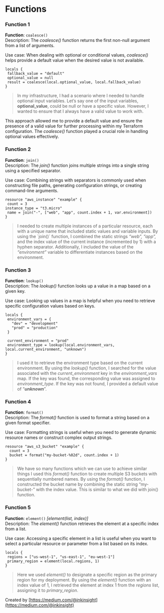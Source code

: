 # Functions

### Function 1 <a href="#50e2" id="50e2"></a>

**Function**: `coalesce()`\
Description: The _coalesce()_ function returns the first non-null argument from a list of arguments.

Use case: When dealing with optional or conditional values, _coalesce()_ helps provide a default value when the desired value is not available.

```hcl
locals {
 fallback_value = "default"
 optional_value = null
 result = coalesce(local.optional_value, local.fallback_value)
}
```

> In my infrastructure, I had a scenario where I needed to handle optional input variables. Let’s say one of the input variables, **optional\_value**, could be null or have a specific value. However, I wanted to ensure that I always have a valid value to work with.

This approach allowed me to provide a default value and ensure the presence of a valid value for further processing within my Terraform configuration. The _coalesce()_ function played a crucial role in handling optional values effectively.

### Function 2 <a href="#ef10" id="ef10"></a>

**Function**: `join()`\
Description: The _join()_ function joins multiple strings into a single string using a specified separator.

Use case: Combining strings with separators is commonly used when constructing file paths, generating configuration strings, or creating command-line arguments.

```hcl
resource "aws_instance" "example" {
 count = 3
instance_type = "t3.micro"
 name = join("-", ["web", "app", count.index + 1, var.environment])
}
```

> I needed to create multiple instances of a particular resource, each with a unique name that included static values and variable inputs. By using the \`join()\` function, I combined the static strings _“web”, “app”,_ and the index value of the current instance (incremented by 1) with a hyphen separator. Additionally, I included the value of the _“environment”_ variable to differentiate instances based on the environment.

### Function 3 <a href="#f5fb" id="f5fb"></a>

**Function**: `lookup()`\
Description: The _lookup()_ function looks up a value in a map based on a given key.

Use case: Looking up values in a map is helpful when you need to retrieve specific configuration values based on keys.

```
locals {
 environment_vars = {
   "dev" = "development"
   "prod" = "production"
 }

 current_environment = "prod"
 environment_type = lookup(local.environment_vars, local.current_environment, "unknown")
}
```

> I used it to retrieve the environment type based on the current environment. By using the _lookup()_ function, I searched for the value associated with the _current\_environment_ key in the _environment\_vars_ map. If the key was found, the corresponding value was assigned to _environment\_type_. If the key was not found, I provided a default value of “_**unknown**_”.

### Function 4 <a href="#71be" id="71be"></a>

**Function**: `format()`\
Description: The _format()_ function is used to format a string based on a given format specifier.

Use case: Formatting strings is useful when you need to generate dynamic resource names or construct complex output strings.

```hcl
resource "aws_s3_bucket" "example" {
  count = 3
  bucket = format("my-bucket-%02d", count.index + 1)
}
```

> We have so many functions which we can use to achieve similar things I used this _format()_ function to create multiple S3 buckets with sequentially numbered names. By using the _format()_ function, I constructed the bucket name by combining the static string “my-bucket-” with the index value. This is similar to what we did with join() function.

### Function 5 <a href="#cd86" id="cd86"></a>

**Function**: `element()` _\[element(list, index)]_\
Description: The _element()_ function retrieves the element at a specific index from a list.

Use case: Accessing a specific element in a list is useful when you want to select a particular resource or parameter from a list based on its index.

```hcl
locals {
 regions = ["us-west-1", "us-east-1", "eu-west-1"]
 primary_region = element(local.regions, 1)
}
```

> Here we used _element()_ to designate a specific region as the primary region for my deployment. By using the _element()_ function with an index value of 1, I retrieved the element at index 1 from the _regions_ list, assigning it to _primary\_region_.



Created by [https://medium.com/@inkinsight](https://medium.com/@inkinsight)

